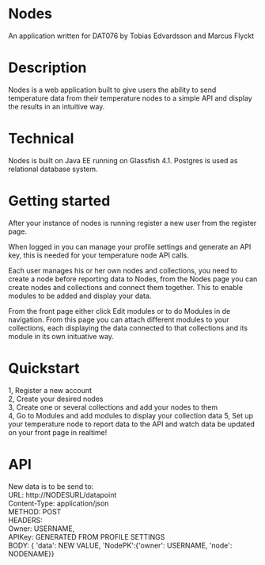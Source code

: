 # Nodes  
An application written for DAT076 by Tobias Edvardsson and Marcus Flyckt  
  
# Description
Nodes is a web application built to give users the ability to send temperature data from their temperature nodes to a simple API and display the results in an intuitive way.  
  
# Technical
Nodes is built on Java EE running on Glassfish 4.1. Postgres is used as relational database system.  
  
# Getting started
After your instance of nodes is running register a new user from the register page.  

When logged in you can manage your profile settings and generate an API key, this is needed for your temperature node API calls.  
  
Each user manages his or her own nodes and collections, you need to create a node before reporting data to Nodes, from the Nodes page you can create nodes and collections and connect them together. This to enable modules to be added and display your data.  
  
From the front page either click Edit modules or to do Modules in de navigation. From this page you can attach different modules to your collections, each displaying the data connected to that collections and its module in its own inituative way.  

# Quickstart
1, Register a new account  
2, Create your desired nodes  
3, Create one or several collections and add your nodes to them  
4, Go to Modules and add modules to display your collection data
5, Set up your temperature node to report data to the API and watch data be updated on your front page in realtime!

# API
New data is to be send to:  
URL: http://NODESURL/datapoint  
Content-Type: application/json  
METHOD: POST  
HEADERS:   
    Owner: USERNAME,  
    APIKey: GENERATED FROM PROFILE SETTINGS  
BODY: { 'data': NEW VALUE, 'NodePK':{'owner': USERNAME, 'node': NODENAME}}  


